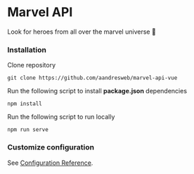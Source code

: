 # Marvel API

Look for heroes from all over the marvel universe 🤍

### Installation

Clone repository
```
git clone https://github.com/aandresweb/marvel-api-vue
```

Run the following script to install **package.json** dependencies
```
npm install
```
Run the following script to run locally 
```
npm run serve
```


### Customize configuration
See [Configuration Reference](https://cli.vuejs.org/config/).
